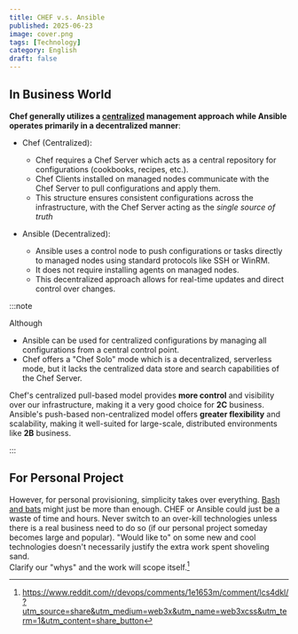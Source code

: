 ```yaml
---
title: CHEF v.s. Ansible
published: 2025-06-23
image: cover.png
tags: [Technology]
category: English
draft: false
---
```


In Business World
-----------------

__Chef generally utilizes a
[centralized](https://www.reddit.com/r/devops/comments/v6qowh/comment/ibiol0l/?utm_source=share&utm_medium=web3x&utm_name=web3xcss&utm_term=1&utm_content=share_button)
management approach while Ansible operates primarily in a decentralized manner__:

- Chef (Centralized):

  - Chef requires a Chef Server which acts as a central repository for configurations (cookbooks, recipes, etc.). 
  - Chef Clients installed on managed nodes communicate with the Chef Server to pull configurations and apply them. 
  - This structure ensures consistent configurations across the infrastructure, with the Chef Server acting as the
    _single source of truth_

- Ansible (Decentralized):

  - Ansible uses a control node to push configurations or tasks directly to managed nodes using standard protocols like
    SSH or WinRM. 
  - It does not require installing agents on managed nodes. 
  - This decentralized approach allows for real-time updates and direct control over changes. 

:::note

Although

- Ansible can be used for centralized configurations by managing all configurations from a central control point.
- Chef offers a "Chef Solo" mode which is a decentralized, serverless mode, but it lacks the centralized data store and
  search capabilities of the Chef Server.

Chef's centralized pull-based model provides __more control__ and visibility over our infrastructure, making it a very
good choice for __2C__ business. Ansible's push-based non-centralized model offers __greater flexibility__ and
scalability, making it well-suited for large-scale, distributed environments like __2B__ business.

:::

For Personal Project
--------------------

However, for personal provisioning, simplicity takes over everything. [Bash and bats](https://bats.qubitpi.org/) might
just be more than enough. CHEF or Ansible could just be a waste of time and hours. Never switch to an over-kill
technologies unless there is a real business need to do so (if our personal project someday becomes large and popular).
"Would like to" on some new and cool technologies doesn't necessarily justify the extra work spent shoveling sand.\
Clarify our "whys" and the work will scope itself.[^1]

[^1]: https://www.reddit.com/r/devops/comments/1e1653m/comment/lcs4dkl/?utm_source=share&utm_medium=web3x&utm_name=web3xcss&utm_term=1&utm_content=share_button
